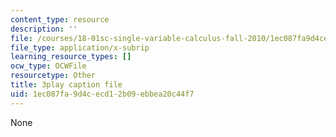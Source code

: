 ```yaml
---
content_type: resource
description: ''
file: /courses/18-01sc-single-variable-calculus-fall-2010/1ec087fa9d4cecd12b09ebbea20c44f7_BGE3wb7H2PA.srt
file_type: application/x-subrip
learning_resource_types: []
ocw_type: OCWFile
resourcetype: Other
title: 3play caption file
uid: 1ec087fa-9d4c-ecd1-2b09-ebbea20c44f7
---
```

None

